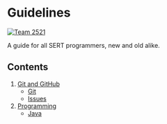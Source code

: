 # Guidelines

[![Team 2521][team-img]][team-url]

A guide for all SERT programmers, new and old alike.

## Contents

1. [Git and GitHub](https://github.com/SouthEugeneRoboticsTeam/Style-Guidelines/tree/master/Git%20and%20GitHub)
	- [Git](https://github.com/SouthEugeneRoboticsTeam/Style-Guidelines/tree/master/Git%20and%20GitHub/Git.md)
	- [Issues](https://github.com/SouthEugeneRoboticsTeam/Style-Guidelines/tree/master/Git%20and%20GitHub/Issues.md)
2. [Programming](https://github.com/SouthEugeneRoboticsTeam/Style-Guidelines/tree/master/Programming)
	- [Java](https://github.com/SouthEugeneRoboticsTeam/Style-Guidelines/tree/master/Programming/Java.md)

<!-- Badge URLs -->

[team-img]:     https://img.shields.io/badge/team-2521-7d26cd.svg?style=flat-square
[team-url]:     https://sert2521.org
